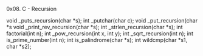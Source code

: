 0x08. C - Recursion

void _puts_recursion(char *s);
int _putchar(char c);
void _put_recursion(char *s
void _print_rev_recursion(char *s);
int _strlen_recursion(char *s);
int factorial(int n);
int _pow_recursion(int x, int y);
int _sqrt_recursion(int n);
int is_prime_number(int n);
int is_palindrome(char *s);
int wildcmp(char *s1, char *s2);

